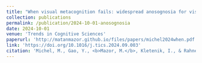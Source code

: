 ```yaml
---
title: "When visual metacognition fails: widespread anosognosia for visual deficits"
collection: publications
permalink: /publication/2024-10-01-anosognosia
date: 2024-10-01
venue: 'Trends in Cognitive Sciences'
paperurl: 'http://matanmazor.github.io/files/papers/michel2024when.pdf'
link: 'https://doi.org/10.1016/j.tics.2024.09.003'
citation: 'Michel, M., Gao, Y., <b>Mazor, M.</b>, Kletenik, I., & Rahnev, D. (2024). When visual metacognition fails: widespread anosognosia for visual deficits. <i>Trends in Cognitive Sciences</i>'
---
```

